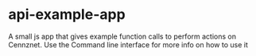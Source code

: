 # api-example-app
A small js app that gives example function calls to perform actions on Cennznet.
Use the Command line interface for more info on how to use it

